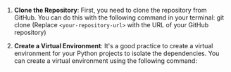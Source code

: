 1. **Clone the Repository**: First, you need to clone the repository from GitHub. You can do this with the following command in your terminal: git clone <your-repository-url>
(Replace `<your-repository-url>` with the URL of your GitHub repository)

2. **Create a Virtual Environment**: It's a good practice to create a virtual environment for your Python projects to isolate the dependencies. You can create a virtual environment using the following command:

 
